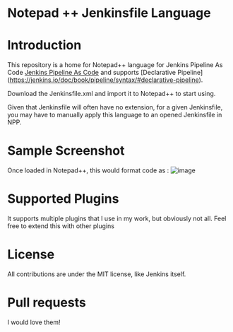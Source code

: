 # Notepad ++ Jenkinsfile Language

# Introduction

This repository is a home for Notepad++ language for Jenkins Pipeline As Code [Jenkins Pipeline As Code](https://jenkins.io/solutions/pipeline/) and supports [Declarative Pipeline] (https://jenkins.io/doc/book/pipeline/syntax/#declarative-pipeline).

Download the Jenkinsfile.xml and import it to Notepad++ to start using.

Given that Jenkinsfile will often have no extension, for a given Jenkinsfile, you may have to manually apply this language to an opened Jenkinsfile in NPP.

# Sample Screenshot

Once loaded in Notepad++, this would format code as :
![image](https://user-images.githubusercontent.com/13475091/44114286-be63ca88-9fd8-11e8-947a-6fd2daadba72.png)

# Supported Plugins
It supports multiple plugins that I use in my work, but obviously not all. Feel free to extend this with other plugins

# License

All contributions are under the MIT license, like Jenkins itself.

# Pull requests

I would love them!
